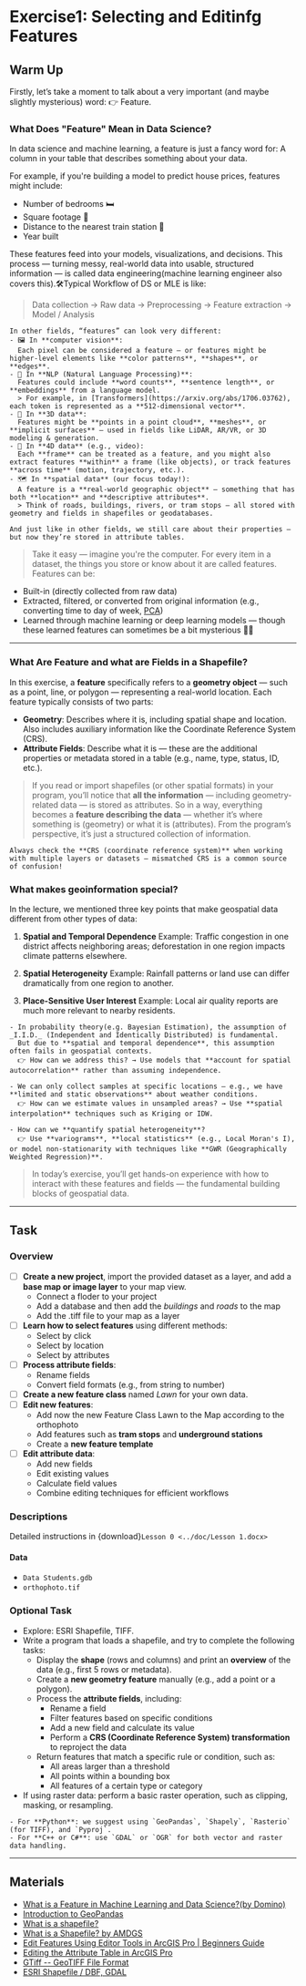 # Exercise1: Selecting and Editinfg Features

## Warm Up
Firstly, let’s take a moment to talk about a very important (and maybe slightly mysterious) word:
👉 Feature.

### What Does "Feature" Mean in Data Science?
In data science and machine learning, a feature is just a fancy word for: A column in your table that describes something about your data.

For example, if you're building a model to predict house prices, features might include:
  - Number of bedrooms 🛏️
  - Square footage 📐
  - Distance to the nearest train station 🚉
  - Year built 

These features feed into your models, visualizations, and decisions. This process — turning messy, real-world data into usable, structured information — is called data engineering(machine learning engineer also covers this).🛠️Typical Workflow of DS or MLE is like: 
> Data collection -> Raw data → Preprocessing → Feature extraction → Model / Analysis

```{admonition} Features of Special Format
In other fields, “features” can look very different:
- 🖼️ In **computer vision**:  
  Each pixel can be considered a feature — or features might be higher-level elements like **color patterns**, **shapes**, or **edges**.
- 🧠 In **NLP (Natural Language Processing)**:  
  Features could include **word counts**, **sentence length**, or **embeddings** from a language model.  
  > For example, in [Transformers](https://arxiv.org/abs/1706.03762), each token is represented as a **512-dimensional vector**.
- 🧊 In **3D data**:  
  Features might be **points in a point cloud**, **meshes**, or **implicit surfaces** — used in fields like LiDAR, AR/VR, or 3D modeling & generation.
- 🎥 In **4D data** (e.g., video):  
  Each **frame** can be treated as a feature, and you might also extract features **within** a frame (like objects), or track features **across time** (motion, trajectory, etc.).
- 🗺️ In **spatial data** (our focus today!):  
  A feature is a **real-world geographic object** — something that has both **location** and **descriptive attributes**.  
  > Think of roads, buildings, rivers, or tram stops — all stored with geometry and fields in shapefiles or geodatabases.

And just like in other fields, we still care about their properties — but now they’re stored in attribute tables.
```
> Take it easy — imagine you're the computer. For every item in a dataset, the things you store or know about it are called features.
Features can be:
- Built-in (directly collected from raw data)
- Extracted, filtered, or converted from original information (e.g., converting time to day of week, [PCA](https://scikit-learn.org/stable/modules/generated/sklearn.decomposition.PCA.html))
- Learned through machine learning or deep learning models — though these learned features can sometimes be a bit mysterious 🤖✨

---

### What Are Feature and what are Fields in a Shapefile?
In this exercise, a **feature** specifically refers to a **geometry object** — such as a point, line, or polygon — representing a real-world location. Each feature typically consists of two parts:
- **Geometry**:
Describes where it is, including spatial shape and location.
Also includes auxiliary information like the Coordinate Reference System (CRS).
- **Attribute Fields**:
Describe what it is — these are the additional properties or metadata stored in a table (e.g., name, type, status, ID, etc.).
> If you read or import shapefiles (or other spatial formats) in your program, you’ll notice that **all the information** — including geometry-related data — is stored as attributes. So in a way, everything becomes a **feature describing the data** — whether it’s where something is (geometry) or what it is (attributes). From the program’s perspective, it’s just a structured collection of information.
```{admonition} ⚠️  Reminders
Always check the **CRS (coordinate reference system)** when working with multiple layers or datasets — mismatched CRS is a common source of confusion!
```

### What makes geoinformation special?

In the lecture, we mentioned three key points that make geospatial data different from other types of data:
1. **Spatial and Temporal Dependence**
Example: Traffic congestion in one district affects neighboring areas; deforestation in one region impacts climate patterns elsewhere.

2. **Spatial Heterogeneity** Example: Rainfall patterns or land use can differ dramatically from one region to another.

3. **Place-Sensitive User Interest** Example: Local air quality reports are much more relevant to nearby residents.

```{admonition} 🔬 Dive more
- In probability theory(e.g. Bayesian Estimation), the assumption of _I.I.D._ (Independent and Identically Distributed) is fundamental.  
  But due to **spatial and temporal dependence**, this assumption often fails in geospatial contexts.  
  👉 How can we address this? → Use models that **account for spatial autocorrelation** rather than assuming independence.

- We can only collect samples at specific locations — e.g., we have **limited and static observations** about weather conditions.  
  👉 How can we estimate values in unsampled areas? → Use **spatial interpolation** techniques such as Kriging or IDW.

- How can we **quantify spatial heterogeneity**?  
  👉 Use **variograms**, **local statistics** (e.g., Local Moran's I), or model non-stationarity with techniques like **GWR (Geographically Weighted Regression)**.
```
> In today’s exercise, you’ll get hands-on experience with how to interact with these features and fields — the fundamental building blocks of geospatial data.

---

## Task
### Overview

- [ ] **Create a new project**, import the provided dataset as a layer, and add a **base map or image layer** to your map view. 
    - Connect a floder to your project
    - Add a database and then add the _buildings_ and _roads_ to the map
    - Add the .tiff file to your map as a layer
- [ ] **Learn how to select features** using different methods:  
  - Select by click 
  - Select by location  
  - Select by attributes  
- [ ] **Process attribute fields**:  
  - Rename fields  
  - Convert field formats (e.g., from string to number)  
- [ ] **Create a new feature class** named _Lawn_ for your own data.  
- [ ] **Edit new features**:  
  - Add now the new Feature Class Lawn to the Map according to the orthophoto
  - Add features such as **tram stops** and **underground stations**  
  - Create a **new feature template** 
- [ ] **Edit attribute data**:  
  - Add new fields  
  - Edit existing values  
  - Calculate field values  
  - Combine editing techniques for efficient workflows  


### Descriptions
Detailed instructions in {download}`Lesson 0 <../doc/Lesson 1.docx>`
#### Data
- `Data Students.gdb`
- `orthophoto.tif`

### Optional Task
- Explore: ESRI Shapefile, TIFF.
- Write a program that loads a shapefile, and try to complete the following tasks:
  - Display the **shape** (rows and columns) and print an **overview** of the data (e.g., first 5 rows or metadata).
  - Create a **new geometry feature** manually (e.g., add a point or a polygon).
  - Process the **attribute fields**, including:
    - Rename a field
    - Filter features based on specific conditions
    - Add a new field and calculate its value
    - Perform a **CRS (Coordinate Reference System) transformation** to reproject the data
  - Return features that match a specific rule or condition, such as:
    - All areas larger than a threshold
    - All points within a bounding box
    - All features of a certain type or category
- If using raster data: perform a basic raster operation, such as clipping, masking, or resampling.

```{admonition} 🔬 Coding Hints
- For **Python**: we suggest using `GeoPandas`, `Shapely`, `Rasterio` (for TIFF), and `Pyproj`.
- For **C++ or C#**: use `GDAL` or `OGR` for both vector and raster data handling.
```

---

## Materials
- [What is a Feature in Machine Learning and Data Science?(by Domino)](https://domino.ai/data-science-dictionary/feature)
- [Introduction to GeoPandas](https://geopandas.org/en/stable/getting_started/introduction.html)
- [What is a shapefile?](https://desktop.arcgis.com/en/arcmap/latest/manage-data/shapefiles/what-is-a-shapefile.htm)
- [What is a Shapefile? by AMDGS](https://www.youtube.com/watch?v=PfbjoAcQp8I&ab_channel=AMDGS)
- [Edit Features Using Editor Tools in ArcGIS Pro | Beginners Guide](https://www.youtube.com/watch?v=i-HDJaZw6dU&ab_channel=TerraSpatial)
- [Editing the Attribute Table in ArcGIS Pro](https://www.youtube.com/watch?v=RnTOzvEpTSU&ab_channel=GeospatialInformationScience)
- [GTiff -- GeoTIFF File Format](https://gdal.org/en/stable/drivers/raster/gtiff.html)
- [ESRI Shapefile / DBF, GDAL](https://gdal.org/en/stable/drivers/vector/shapefile.html)